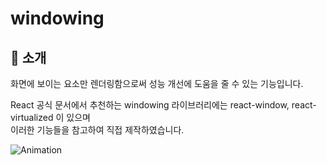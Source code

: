 # windowing

## :page_with_curl: 소개
화면에 보이는 요소만 렌더링함으로써 성능 개선에 도움을 줄 수 있는 기능입니다.

React 공식 문서에서 추천하는 windowing 라이브러리에는 react-window, react-virtualized 이 있으며<br>
이러한 기능들을 참고하여 직접 제작하였습니다.

![Animation](https://user-images.githubusercontent.com/77928818/221126297-e7aaf5f4-ffb9-44ab-ab5b-a4c049119763.gif)
